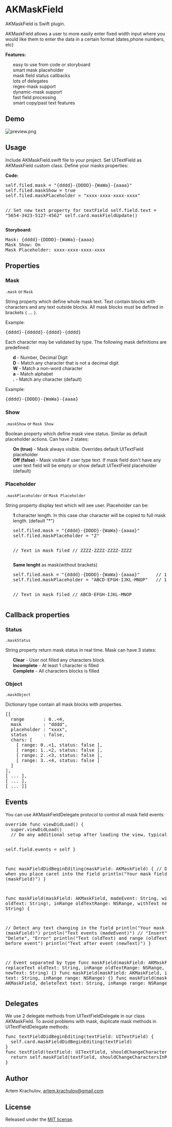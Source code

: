 # AKMaskField

<p>AKMaskField is Swift plugin.</p>
<p>AKMaskField allows a user to more easily enter fixed width input where you would like them to enter the data in a certain format (dates,phone numbers, etc)</p>
<p><b>Features:</b></p>
<ul class="task-list">
<li>easy to use from code or storyboard</li>
<li>smart mask placeholder</li>
<li>mask field status callbacks</li>
<li>lots of delegates</li>
<li>regex-mask support</li>
<li>dynamic-mask support</li>
<li>fast field processing</li>
<li>smart copy/past text features</li>
</ul>
<h2><a id="user-content-demo" class="anchor" href="#demo" aria-hidden="true"><span class="octicon octicon-link"></span></a>Demo</h2>
<img src="https://raw.githubusercontent.com/artemkrachulov/AKMaskField/master/Assete/preview.png" alt="preview.png">
<h2><a id="user-content-usage" class="anchor" href="#usage" aria-hidden="true"><span class="octicon octicon-link"></span></a>Usage</h2>
<p>Include AKMaskField.swift file to your project. Set UITextField as AKMaskField custom class. Define your masks properties:</p>
<p><b>Code:</b></p>
<pre>
self.filed.mask = "{dddd}-{DDDD}-{WaWa}-{aaaa}"
self.filed.maskShow = true
self.filed.maskPlaceholder = "xxxx-xxxx-xxxx-xxxx"

// Set new text property for textField
self.field.text = "5654-3423-5127-4562"
self.card.maskFieldUpdate()
</pre>
<p><b>Storyboard:</b></p>
<pre>
Mask: {dddd}-{DDDD}-{WaWa}-{aaaa}
Mask Show: On
Mask Placeholder: xxxx-xxxx-xxxx-xxxx
</pre>
<h2><a id="user-content-properties" class="anchor" href="#properties" aria-hidden="true"><span class="octicon octicon-link"></span></a>Properties</h2>
<h3><a id="user-content-masks" class="anchor" href="#static-masks" aria-hidden="true"><span class="octicon octicon-link"></span></a>Mask</h3>
<p><code>.mask</code> or <code>Mask</code></p>
<p>String property which define whole mask text. Text contain blocks with characters and any text outside blocks. All mask blocks must be defined in brackets <code>{</code> ... <code>}</code>.</p>
<p>Example:</p>
<pre>{dddd}-{ddddd}-{dddd}-{dddd}</pre>
<p>Each character may be validated by type. The following mask definitions are predefined:</p>
<ul class="task-list">
<li><b>d</b> - Number, Decimal Digit</li>
<li><b>D</b> - Match any character that is not a decimal digit</li>
<li><b>W</b> - Match a non-word character</li>
<li><b>a</b> - Match alphabet</li>
<li><b>.</b> - Match any character (default)</li>
</ul>
<p>Example:</p>
<pre>{dddd}-{DDDD}-{WaWa}-{aaaa}</pre>
<h3><a id="user-content-show" class="anchor" href="#static-show" aria-hidden="true"><span class="octicon octicon-link"></span></a>Show</h3>
<p><code>.maskShow</code> or <code>Mask Show</code></p>
<p>Boolean property which define mask view status. Similar as default placeholder actions. Can have 2 states:</p>
<ul class="task-list">
<li><b>On (true)</b> - Mask always visible. Overrides default UITextField placeholder</li>
<li><b>Off (false)</b> - Mask visible if user type text. If mask field don't have any user text field will be empty or show default UITextField placeholder (default)</li>
</ul>
<h3><a id="user-content-placeholder" class="anchor" href="#static-placeholder" aria-hidden="true"><span class="octicon octicon-link"></span></a>Placeholder</h3>
<p><code>.maskPlaceholder</code> or <code>Mask Placeholder</code></p>
<p>String property display text which will see user. Placeholder can be:</p>
<ul class="task-list">
<li><b>1</b> character length. In this case char character will be copied to full mask length. (default "*")
<pre>
self.filed.mask = "{dddd}-{DDDD}-{WaWa}-{aaaa}"
self.filed.maskPlaceholder = "Z"

// Text in mask filed
// ZZZZ-ZZZZ-ZZZZ-ZZZZ
</pre>
</li>
<li><b>Same lenght</b> as mask(without brackets)
<pre>
self.filed.mask = "{dddd}-{DDDD}-{WaWa}-{aaaa}"      // 19 characters  
self.filed.maskPlaceholder = "ABCD-EFGH-IJKL-MNOP"   // 19 characters

// Text in mask filed
// ABCD-EFGH-IJKL-MNOP
</pre>
</li>
</ul>
<h2><a id="user-content-properties" class="anchor" href="#properties" aria-hidden="true"><span class="octicon octicon-link"></span></a>Callback properties</h2>
<h3><a id="user-content-status" class="anchor" href="#static-status" aria-hidden="true"><span class="octicon octicon-link"></span></a>Status</h3>
<p><code>.maskStatus</code></p>
<p>String property return mask status in real time. Mask can have 3 states:</p>
<ul class="task-list">
<li><b>Clear</b> - User not filled any characters block</li>
<li><b>Incomplete</b> - At least 1 character is filled</li>
<li><b>Complete</b> - All characters blocks is filled</li>
</ul>
<h3><a id="user-content-object" class="anchor" href="#static-object" aria-hidden="true"><span class="octicon octicon-link"></span></a>Object</h3>
<p><code>.maskObject</code></p>
<p>Dictionary type contain all mask blocks with properties.</p>
<pre>
[[
  range       : 0..&lt;4,
  mask        : "dddd",
  placeholder : "xxxx",
  status      : false,
  chars: [
    [ range: 0..&lt;1, status: false ],
    [ range: 1..&lt;2, status: false ], 
    [ range: 2..&lt;3, status: false ], 
    [ range: 3..&lt;4, status: false ]
  ]
], 
[ ... ],
[ ... ],
[ ... ]]
</pre>
<h2><a id="user-content-events" class="anchor" href="#events" aria-hidden="true"><span class="octicon octicon-link"></span></a>Events</h2>
<p>You can use AKMaskFieldDelegate protocol to control all mask field events:</p>
<pre>
override func viewDidLoad() {
  super.viewDidLoad()
  // Do any additional setup after loading the view, typically from a nib.

  self.field.events = self
}

func maskFieldDidBeginEditing(maskField: AKMaskField) { 
  // Detect when you place caret into the field
  println("Your mask field \(maskField)")
}

func maskField(maskField: AKMaskField, madeEvent: String, withText oldText: String!, inRange oldTextRange: NSRange, withText newText: String) {

  // Detect any text changing in the field
  println("Your mask field \(maskField)")
  println("Text events \(madeEvent)")      // "Insert", "Replace", "Delete", "Error"
  println("Text \(oldText) and range \(oldTextRange) before event")
  println("Text after event \(newText)")
}

// Event separated by type 
func maskField(maskField: AKMaskField, replaceText oldText: String, inRange oldTextRange: NSRange, withText newText: String) {}
func maskField(maskField: AKMaskField, insertText text: String, inRange range: NSRange) {}
func maskField(maskField: AKMaskField, deleteText text: String, inRange range: NSRange) {}
</pre>
<h2><a id="user-content-delegates" class="anchor" href="#delegates" aria-hidden="true"><span class="octicon octicon-link"></span></a>Delegates</h2>
<p>We use 2 delegate methods from UITextFieldDelegate in our class AKMaskField. To avoid problems with mask, duplicate mask methods in UITextFieldDelegate methods:</p>
<pre>
func textFieldDidBeginEditing(textField: UITextField) {
  self.card.maskFieldDidBeginEditing(textField)
}
func textField(textField: UITextField, shouldChangeCharactersInRange range: NSRange, replacementString string: String) -> Bool {
  return self.maskField(textField, shouldChangeCharactersInRange: range, replacementString: string)
}
</pre>
<h2><a id="user-content-author" class="anchor" href="#author" aria-hidden="true"><span class="octicon octicon-link"></span></a>Author</h2>
<p>Artem Krachulov, <a href="mailto:artem.krachulov@gmail.com">artem.krachulov@gmail.com</a></p>
<h2><a id="user-content-license" class="anchor" href="#license" aria-hidden="true"><span class="octicon octicon-link"></span></a>License</h2>
<p>Released under the <a href="http://www.opensource.org/licenses/MIT">MIT license</a>.</p>
